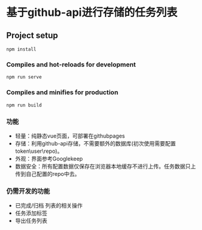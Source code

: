 # 基于github-api进行存储的任务列表

## Project setup
```
npm install
```

### Compiles and hot-reloads for development
```
npm run serve
```

### Compiles and minifies for production
```
npm run build
```

### 功能
 - 轻量：纯静态vue页面，可部署在githubpages
 - 存储：利用github-api存储，不需要额外的数据库(初次使用需要配置token\user\repo)。
 - 外观：界面参考Googlekeep
 - 数据安全：所有配置数据仅保存在浏览器本地缓存不进行上传。任务数据只上传到自己配置的repo中去。

### 仍需开发的功能
 - 已完成/归档 列表的相关操作
 - 任务添加标签
 - 导出任务列表
